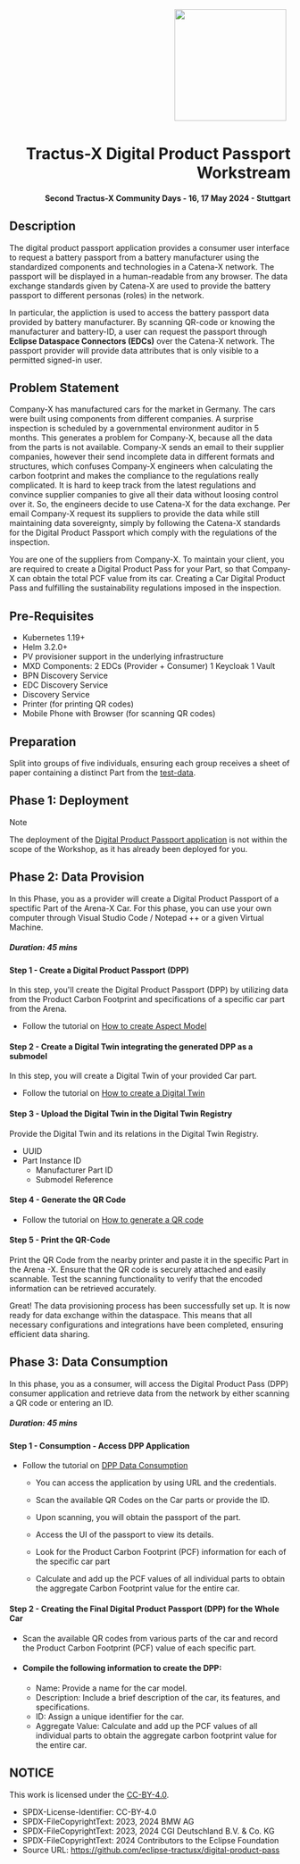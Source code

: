<!--
  Tractus-X - Digital Product Passport Application
 
  Copyright (c) 2022, 2024 BMW AG, Henkel AG & Co. KGaA
  Copyright (c) 2023, 2024 CGI Deutschland B.V. & Co. KG
  Copyright (c) 2022, 2024 Contributors to the Eclipse Foundation
 
  See the NOTICE file(s) distributed with this work for additional
  information regarding copyright ownership.
 
  This program and the accompanying materials are made available under the
  terms of the Apache License, Version 2.0 which is available at
  https://www.apache.org/licenses/LICENSE-2.0.
 
  Unless required by applicable law or agreed to in writing, software
  distributed under the License is distributed on an "AS IS" BASIS
  WITHOUT WARRANTIES OR CONDITIONS OF ANY KIND,
  either express or implied. See the
  License for the specific language govern in permissions and limitations
  under the License.
 
  SPDX-License-Identifier: Apache-2.0
-->

<div align=right><img height=200 src="../docs/media/dpp-tx-logo.png"/>&nbsp;&nbsp;<h1>Tractus-X​ Digital Product Passport​ Workstream​</h1><h4>Second Tractus-X Community Days - 16, 17 May 2024 - Stuttgart</h4></div>


## Description

The digital product passport application provides a consumer user interface to request a battery passport from a battery manufacturer using the standardized components and technologies in a Catena-X network. The passport will be displayed in a human-readable from any browser. The data exchange standards given by Catena-X are used to provide the battery passport to different personas (roles) in the network.

In particular, the appliction is used to access the battery passport data provided by battery manufacturer. By scanning QR-code or knowing the manufacturer and battery-ID, a user can request the passport  through **Eclipse Dataspace Connectors (EDCs)** over the Catena-X network. The passport provider will provide data attributes that is only visible to a permitted signed-in user. 

## Problem Statement

Company-X has manufactured cars for the market in Germany. The cars were built using components from different companies. A surprise inspection is scheduled by a governmental environment auditor in 5 months. This generates a problem for Company-X, because all the data from the parts is not available. Company-X sends an email to their supplier companies, however their send incomplete data in different formats and structures, which confuses Company-X engineers when calculating the carbon footprint and makes the compliance to the regulations really complicated. It is hard to keep track from the latest regulations and convince supplier companies to give all their data without loosing control over it. So, the engineers decide to use Catena-X for the data exchange. Per email Company-X request its suppliers to provide the data while still maintaining data sovereignty, simply by following the Catena-X standards for the Digital Product Passport which comply with the regulations of the inspection. ​

You are one of the suppliers from Company-X. To maintain your client, you are required to create a Digital Product Pass for your Part, so that Company-X can  obtain the total PCF value from its car. Creating a Car Digital Product Pass and fulfilling the sustainability regulations imposed in the inspection.

## Pre-Requisites

  * Kubernetes 1.19+
  * Helm 3.2.0+
  * PV provisioner support in the underlying infrastructure
  * MXD Components:
        2 EDCs (Provider + Consumer)
        1 Keycloak
        1 Vault
  * BPN Discovery Service
  * EDC Discovery Service
  * Discovery Service
  * Printer (for printing QR codes)
  * Mobile Phone with Browser (for scanning QR codes) 


## Preparation

Split into groups of five individuals, ensuring each group receives a sheet of paper containing a distinct Part from the  [test-data](./resources/test-data/carParts.json).

## Phase 1: Deployment 

> [!NOTE] 
> The deployment of the [Digital Product Passport application](./deployment.md) is not within the scope of the Workshop, as it has already been deployed for you.

## Phase 2: Data Provision 

In this Phase, you as a provider will create a Digital Product Passport of a spectific Part of the Arena-X Car. For this phase, you can use your own computer through Visual Studio Code / Notepad ++ or a given Virtual Machine.

##### Duration: 45 mins

#### Step 1 - Create a Digital Product Passport (DPP) 

In this step, you'll create the Digital Product Passport (DPP) by utilizing data from the Product Carbon Footprint and specifications of a specific car part from the Arena. 
   
  * Follow the tutorial on [How to create Aspect Model](./aspect-model.md) 

#### Step 2 - Create a Digital Twin integrating the generated DPP as a submodel

In this step, you will create a Digital Twin of your provided Car part. 

  * Follow the tutorial on [How to create a Digital Twin](./data-provision.md)

#### Step 3 - Upload the Digital Twin in the Digital Twin Registry
   
Provide the Digital Twin and its relations in the Digital Twin Registry.

* UUID
* Part Instance ID
   * Manufacturer Part ID
   * Submodel Reference

#### Step 4 - Generate the QR Code

  * Follow the tutorial on [How to generate a QR code](./qr-code.md)
   
#### Step 5 - Print the QR-Code 

Print the QR Code from the nearby printer and paste it in the specific Part in the Arena -X. Ensure that the QR code is securely attached and easily scannable. Test the scanning functionality to verify that the encoded information can be retrieved accurately.

Great! The data provisioning process has been successfully set up. It is now ready for data exchange within the dataspace. This means that all necessary configurations and integrations have been completed, ensuring efficient data sharing.

## Phase 3: Data Consumption

In this phase, you as a consumer, will access the Digital Product Pass (DPP) consumer application and retrieve data from the network by either scanning a QR code or entering an ID.

##### Duration: 45 mins

#### Step 1 - Consumption - Access DPP Application

  * Follow the tutorial on [DPP Data Consumption](./data-consumption.md)

    * You can access the application by using URL and the credentials. 

    * Scan the available QR Codes on the Car parts or provide the ID. 

    * Upon scanning, you will obtain the passport of the part. 

    * Access the UI of the passport to view its details.

    * Look for the Product Carbon Footprint (PCF) information for each of the specific car part
   
    * Calculate and add up the PCF values of all individual parts to obtain the aggregate Carbon Footprint value for the entire car.
    
####  Step 2 - Creating the Final Digital Product Passport (DPP) for the Whole Car

   * Scan the available QR codes from various parts of the car and record the Product Carbon Footprint (PCF) value of each specific part.

* #### Compile the following information to create the DPP:

   * Name: Provide a name for the car model.
   * Description: Include a brief description of the car, its features, and specifications.
   * ID: Assign a unique identifier for the car.
   * Aggregate Value: Calculate and add up the PCF values of all individual parts to obtain the aggregate carbon footprint value for the entire car.

## NOTICE

This work is licensed under the [CC-BY-4.0](https://creativecommons.org/licenses/by/4.0/legalcode).

- SPDX-License-Identifier: CC-BY-4.0
- SPDX-FileCopyrightText: 2023, 2024 BMW AG
- SPDX-FileCopyrightText: 2023, 2024 CGI Deutschland B.V. & Co. KG
- SPDX-FileCopyrightText: 2024 Contributors to the Eclipse Foundation
- Source URL: https://github.com/eclipse-tractusx/digital-product-pass
